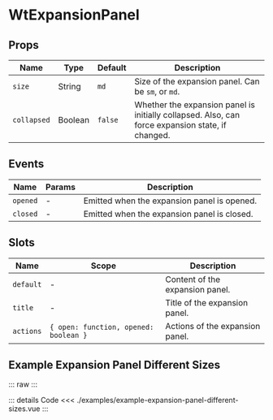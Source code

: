 <script setup>
import ExampleExpansionPanelDifferentSizes from './examples/example-expansion-panel-different-sizes.vue';
</script>

# WtExpansionPanel

## Props

| Name        | Type    | Default | Description                                                                                      |
|-------------|---------|---------|--------------------------------------------------------------------------------------------------|
| `size`      | String  | `md`    | Size of the expansion panel. Can be `sm`, or `md`.                                               |
| `collapsed` | Boolean | `false` | Whether the expansion panel is initially collapsed. Also, can force expansion state, if changed. |

## Events

| Name     | Params | Description                                 |
|----------|--------|---------------------------------------------|
| `opened` | -      | Emitted when the expansion panel is opened. |
| `closed` | -      | Emitted when the expansion panel is closed. |

## Slots

| Name      | Scope                                 | Description                     |
|-----------|---------------------------------------|---------------------------------|
| `default` | -                                     | Content of the expansion panel. |
| `title`   | -                                     | Title of the expansion panel.   |
| `actions` | `{ open: function, opened: boolean }` | Actions of the expansion panel. |

## Example Expansion Panel Different Sizes

::: raw
<ExampleExpansionPanelDifferentSizes/>
:::

::: details Code
<<< ./examples/example-expansion-panel-different-sizes.vue
:::
